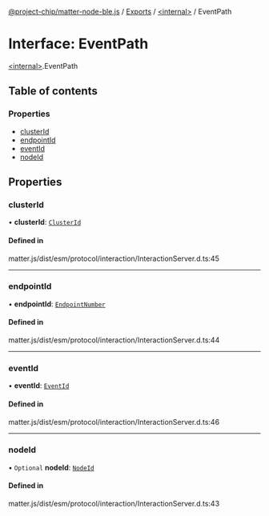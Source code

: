 [@project-chip/matter-node-ble.js](../README.md) / [Exports](../modules.md) / [\<internal\>](../modules/internal_.md) / EventPath

# Interface: EventPath

[\<internal\>](../modules/internal_.md).EventPath

## Table of contents

### Properties

- [clusterId](internal_.EventPath.md#clusterid)
- [endpointId](internal_.EventPath.md#endpointid)
- [eventId](internal_.EventPath.md#eventid)
- [nodeId](internal_.EventPath.md#nodeid)

## Properties

### clusterId

• **clusterId**: [`ClusterId`](../modules/internal_.md#clusterid)

#### Defined in

matter.js/dist/esm/protocol/interaction/InteractionServer.d.ts:45

___

### endpointId

• **endpointId**: [`EndpointNumber`](../modules/internal_.md#endpointnumber)

#### Defined in

matter.js/dist/esm/protocol/interaction/InteractionServer.d.ts:44

___

### eventId

• **eventId**: [`EventId`](../modules/internal_.md#eventid)

#### Defined in

matter.js/dist/esm/protocol/interaction/InteractionServer.d.ts:46

___

### nodeId

• `Optional` **nodeId**: [`NodeId`](../modules/internal_.md#nodeid)

#### Defined in

matter.js/dist/esm/protocol/interaction/InteractionServer.d.ts:43
